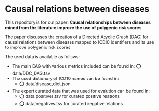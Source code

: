 # Causal relations between diseases
 This repository is for our paper: **Causal relationships between diseases mined from the literature improve the use of polygenic risk scores**

 
The paper discusses the creation of a Directed Acyclic Graph (DAG) for causal relations between diseases mapped to ICD10 identifiers and its use to improve polygenic risk scores.

The used data is available as follows:

- The main DAG with various metrics included can be found in:
  :o: data/DDC_DAG.tsv
- The used dictionary of ICD10 names can be found in:
  - :o: data/disease_dict.json
- The expert curated data that was used for evalution can be found in:
  - :o: data/positives.tsv for curated positive relations
  - :o: data/negatives.tsv for curated negative relations
